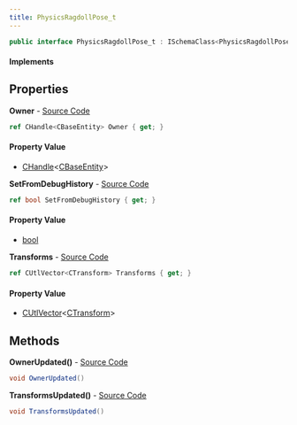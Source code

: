 ```yaml
---
title: PhysicsRagdollPose_t
---
```


```csharp
public interface PhysicsRagdollPose_t : ISchemaClass<PhysicsRagdollPose_t>, ISchemaField, ISchemaClass, INativeHandle
```

#### Implements

## Properties

**Owner** - [Source Code](https://github.com/swiftly-solution/swiftlys2/blob/main/managed/src/SwiftlyS2.Generated/Schemas/Interfaces/PhysicsRagdollPose_t.cs#L18)

```csharp
ref CHandle<CBaseEntity> Owner { get; }
```

#### Property Value

- [CHandle](/docs/api/shared/natives/chandle-1)<[CBaseEntity](/docs/api/shared/schemadefinitions/cbaseentity)>

**SetFromDebugHistory** - [Source Code](https://github.com/swiftly-solution/swiftlys2/blob/main/managed/src/SwiftlyS2.Generated/Schemas/Interfaces/PhysicsRagdollPose_t.cs#L20)

```csharp
ref bool SetFromDebugHistory { get; }
```

#### Property Value

- [bool](https://learn.microsoft.com/dotnet/api/system.boolean)

**Transforms** - [Source Code](https://github.com/swiftly-solution/swiftlys2/blob/main/managed/src/SwiftlyS2.Generated/Schemas/Interfaces/PhysicsRagdollPose_t.cs#L16)

```csharp
ref CUtlVector<CTransform> Transforms { get; }
```

#### Property Value

- [CUtlVector](/docs/api/shared/natives/cutlvector-1)<[CTransform](/docs/api/shared/natives/ctransform)>

## Methods

**OwnerUpdated()** - [Source Code](https://github.com/swiftly-solution/swiftlys2/blob/main/managed/src/SwiftlyS2.Generated/Schemas/Interfaces/PhysicsRagdollPose_t.cs#L23)

```csharp
void OwnerUpdated()
```

**TransformsUpdated()** - [Source Code](https://github.com/swiftly-solution/swiftlys2/blob/main/managed/src/SwiftlyS2.Generated/Schemas/Interfaces/PhysicsRagdollPose_t.cs#L22)

```csharp
void TransformsUpdated()
```

